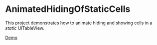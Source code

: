 # AnimatedHidingOfStaticCells

This project demonstrates how to animate hiding and showing cells in a *static* UITableView.

[Demo](https://www.youtube.com/watch?v=NDu8Fx7dy58)
